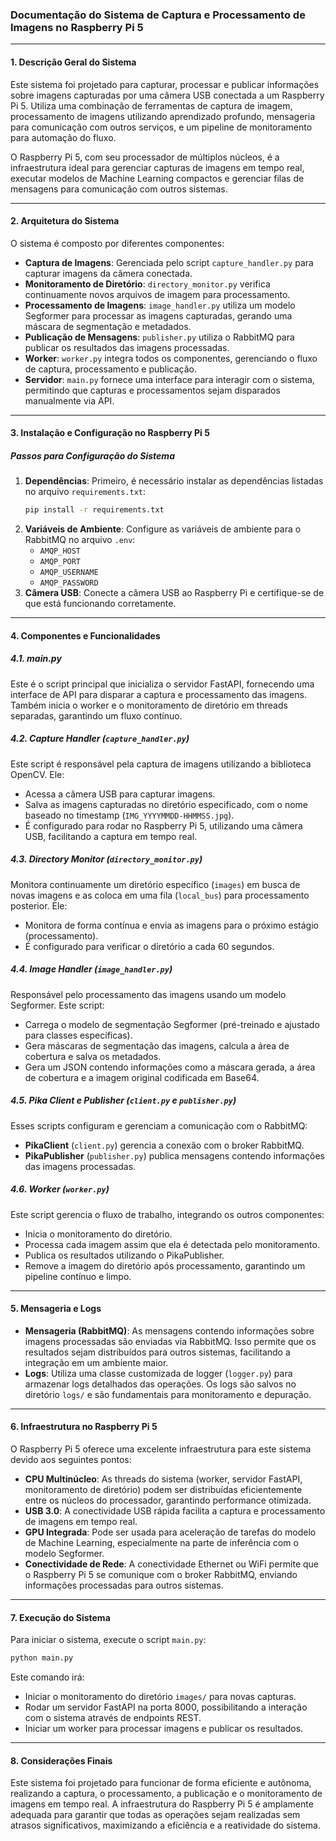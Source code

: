 ### Documentação do Sistema de Captura e Processamento de Imagens no Raspberry Pi 5

---

#### 1. **Descrição Geral do Sistema**
Este sistema foi projetado para capturar, processar e publicar informações sobre imagens capturadas por uma câmera USB conectada a um Raspberry Pi 5. Utiliza uma combinação de ferramentas de captura de imagem, processamento de imagens utilizando aprendizado profundo, mensageria para comunicação com outros serviços, e um pipeline de monitoramento para automação do fluxo.

O Raspberry Pi 5, com seu processador de múltiplos núcleos, é a infraestrutura ideal para gerenciar capturas de imagens em tempo real, executar modelos de Machine Learning compactos e gerenciar filas de mensagens para comunicação com outros sistemas.

---

#### 2. **Arquitetura do Sistema**
O sistema é composto por diferentes componentes:
- **Captura de Imagens**: Gerenciada pelo script `capture_handler.py` para capturar imagens da câmera conectada.
- **Monitoramento de Diretório**: `directory_monitor.py` verifica continuamente novos arquivos de imagem para processamento.
- **Processamento de Imagens**: `image_handler.py` utiliza um modelo Segformer para processar as imagens capturadas, gerando uma máscara de segmentação e metadados.
- **Publicação de Mensagens**: `publisher.py` utiliza o RabbitMQ para publicar os resultados das imagens processadas.
- **Worker**: `worker.py` integra todos os componentes, gerenciando o fluxo de captura, processamento e publicação.
- **Servidor**: `main.py` fornece uma interface para interagir com o sistema, permitindo que capturas e processamentos sejam disparados manualmente via API.

---

#### 3. **Instalação e Configuração no Raspberry Pi 5**
##### **Passos para Configuração do Sistema**
1. **Dependências**: Primeiro, é necessário instalar as dependências listadas no arquivo `requirements.txt`:
   ```sh
   pip install -r requirements.txt
   ```
2. **Variáveis de Ambiente**: Configure as variáveis de ambiente para o RabbitMQ no arquivo `.env`:
   - `AMQP_HOST`
   - `AMQP_PORT`
   - `AMQP_USERNAME`
   - `AMQP_PASSWORD`
3. **Câmera USB**: Conecte a câmera USB ao Raspberry Pi e certifique-se de que está funcionando corretamente.

---

#### 4. **Componentes e Funcionalidades**

##### **4.1. main.py**
Este é o script principal que inicializa o servidor FastAPI, fornecendo uma interface de API para disparar a captura e processamento das imagens. Também inicia o worker e o monitoramento de diretório em threads separadas, garantindo um fluxo contínuo.

##### **4.2. Capture Handler (`capture_handler.py`)**
Este script é responsável pela captura de imagens utilizando a biblioteca OpenCV. Ele:
- Acessa a câmera USB para capturar imagens.
- Salva as imagens capturadas no diretório especificado, com o nome baseado no timestamp (`IMG_YYYYMMDD-HHMMSS.jpg`).
- É configurado para rodar no Raspberry Pi 5, utilizando uma câmera USB, facilitando a captura em tempo real.

##### **4.3. Directory Monitor (`directory_monitor.py`)**
Monitora continuamente um diretório específico (`images`) em busca de novas imagens e as coloca em uma fila (`local_bus`) para processamento posterior. Ele:
- Monitora de forma contínua e envia as imagens para o próximo estágio (processamento).
- É configurado para verificar o diretório a cada 60 segundos.

##### **4.4. Image Handler (`image_handler.py`)**
Responsável pelo processamento das imagens usando um modelo Segformer. Este script:
- Carrega o modelo de segmentação Segformer (pré-treinado e ajustado para classes específicas).
- Gera máscaras de segmentação das imagens, calcula a área de cobertura e salva os metadados.
- Gera um JSON contendo informações como a máscara gerada, a área de cobertura e a imagem original codificada em Base64.

##### **4.5. Pika Client e Publisher (`client.py` e `publisher.py`)**
Esses scripts configuram e gerenciam a comunicação com o RabbitMQ:
- **PikaClient** (`client.py`) gerencia a conexão com o broker RabbitMQ.
- **PikaPublisher** (`publisher.py`) publica mensagens contendo informações das imagens processadas.

##### **4.6. Worker (`worker.py`)**
Este script gerencia o fluxo de trabalho, integrando os outros componentes:
- Inicia o monitoramento do diretório.
- Processa cada imagem assim que ela é detectada pelo monitoramento.
- Publica os resultados utilizando o PikaPublisher.
- Remove a imagem do diretório após processamento, garantindo um pipeline contínuo e limpo.

---

#### 5. **Mensageria e Logs**
- **Mensageria (RabbitMQ)**: As mensagens contendo informações sobre imagens processadas são enviadas via RabbitMQ. Isso permite que os resultados sejam distribuídos para outros sistemas, facilitando a integração em um ambiente maior.
- **Logs**: Utiliza uma classe customizada de logger (`logger.py`) para armazenar logs detalhados das operações. Os logs são salvos no diretório `logs/` e são fundamentais para monitoramento e depuração.

---

#### 6. **Infraestrutura no Raspberry Pi 5**
O Raspberry Pi 5 oferece uma excelente infraestrutura para este sistema devido aos seguintes pontos:
- **CPU Multinúcleo**: As threads do sistema (worker, servidor FastAPI, monitoramento de diretório) podem ser distribuídas eficientemente entre os núcleos do processador, garantindo performance otimizada.
- **USB 3.0**: A conectividade USB rápida facilita a captura e processamento de imagens em tempo real.
- **GPU Integrada**: Pode ser usada para aceleração de tarefas do modelo de Machine Learning, especialmente na parte de inferência com o modelo Segformer.
- **Conectividade de Rede**: A conectividade Ethernet ou WiFi permite que o Raspberry Pi 5 se comunique com o broker RabbitMQ, enviando informações processadas para outros sistemas.

---

#### 7. **Execução do Sistema**
Para iniciar o sistema, execute o script `main.py`:
```sh
python main.py
```
Este comando irá:
- Iniciar o monitoramento do diretório `images/` para novas capturas.
- Rodar um servidor FastAPI na porta 8000, possibilitando a interação com o sistema através de endpoints REST.
- Iniciar um worker para processar imagens e publicar os resultados.

---

#### 8. **Considerações Finais**
Este sistema foi projetado para funcionar de forma eficiente e autônoma, realizando a captura, o processamento, a publicação e o monitoramento de imagens em tempo real. A infraestrutura do Raspberry Pi 5 é amplamente adequada para garantir que todas as operações sejam realizadas sem atrasos significativos, maximizando a eficiência e a reatividade do sistema.